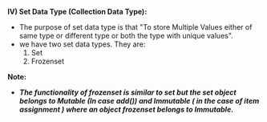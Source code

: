 **IV) Set Data Type (Collection Data Type):**<br>
- The purpose of set data type is that "To store Multiple Values either of same type or different type or both the type with unique values".
- we have two set data types. They are:
    1. Set
    2. Frozenset

**Note:**
- **_The functionality of frozenset is similar to set but the set object belongs to Mutable (In case add()) and Immutable ( in the case of item assignment ) where an object frozenset belongs to Immutable._**
